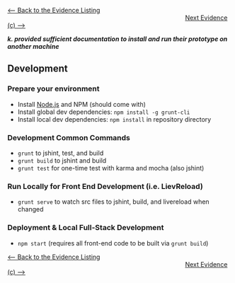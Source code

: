 [<-- Back to the Evidence Listing](https://github.com/itgfirm/safe-food/edit/master/Evidence)  &nbsp;&nbsp;&nbsp;&nbsp;&nbsp;&nbsp;&nbsp;&nbsp;&nbsp;&nbsp;&nbsp;&nbsp;&nbsp;&nbsp;&nbsp;&nbsp;&nbsp;&nbsp;&nbsp;&nbsp;&nbsp;&nbsp;&nbsp;&nbsp;&nbsp;&nbsp;&nbsp;&nbsp;&nbsp;&nbsp;&nbsp;&nbsp;&nbsp;&nbsp;&nbsp;&nbsp;&nbsp;&nbsp;&nbsp;&nbsp;&nbsp;&nbsp;&nbsp;&nbsp;&nbsp;&nbsp;&nbsp;&nbsp;&nbsp;&nbsp;&nbsp;&nbsp;&nbsp;&nbsp;&nbsp;&nbsp;&nbsp;&nbsp;&nbsp;&nbsp;&nbsp;&nbsp;&nbsp;&nbsp;&nbsp;&nbsp;&nbsp;&nbsp;&nbsp;&nbsp;&nbsp;&nbsp;&nbsp;&nbsp;&nbsp;&nbsp;&nbsp;&nbsp;&nbsp;&nbsp;&nbsp;&nbsp;&nbsp;&nbsp;&nbsp;&nbsp;&nbsp;&nbsp;&nbsp;&nbsp;&nbsp;&nbsp;&nbsp;&nbsp;&nbsp;&nbsp;&nbsp;&nbsp;&nbsp;&nbsp;&nbsp;&nbsp;[Next Evidence (c) -->](https://github.com/itgfirm/safe-food/edit/master/Evidence/l)

***k. provided sufficient documentation to install and run their prototype on another machine***

## Development

### Prepare your environment
* Install [Node.js](http://nodejs.org/) and NPM (should come with)
* Install global dev dependencies: `npm install -g grunt-cli`
* Install local dev dependencies: `npm install` in repository directory

### Development Common Commands
* `grunt` to jshint, test, and build
* `grunt build` to jshint and build
* `grunt test` for one-time test with karma and mocha (also jshint)

### Run Locally for Front End Development (i.e. LievReload)
* `grunt serve` to watch src files to jshint, build, and livereload when changed

### Deployment & Local Full-Stack Development 
* `npm start`  (requires all front-end code to be built via `grunt build`)

[<-- Back to the Evidence Listing](https://github.com/itgfirm/safe-food/edit/master/Evidence)  &nbsp;&nbsp;&nbsp;&nbsp;&nbsp;&nbsp;&nbsp;&nbsp;&nbsp;&nbsp;&nbsp;&nbsp;&nbsp;&nbsp;&nbsp;&nbsp;&nbsp;&nbsp;&nbsp;&nbsp;&nbsp;&nbsp;&nbsp;&nbsp;&nbsp;&nbsp;&nbsp;&nbsp;&nbsp;&nbsp;&nbsp;&nbsp;&nbsp;&nbsp;&nbsp;&nbsp;&nbsp;&nbsp;&nbsp;&nbsp;&nbsp;&nbsp;&nbsp;&nbsp;&nbsp;&nbsp;&nbsp;&nbsp;&nbsp;&nbsp;&nbsp;&nbsp;&nbsp;&nbsp;&nbsp;&nbsp;&nbsp;&nbsp;&nbsp;&nbsp;&nbsp;&nbsp;&nbsp;&nbsp;&nbsp;&nbsp;&nbsp;&nbsp;&nbsp;&nbsp;&nbsp;&nbsp;&nbsp;&nbsp;&nbsp;&nbsp;&nbsp;&nbsp;&nbsp;&nbsp;&nbsp;&nbsp;&nbsp;&nbsp;&nbsp;&nbsp;&nbsp;&nbsp;&nbsp;&nbsp;&nbsp;&nbsp;&nbsp;&nbsp;&nbsp;&nbsp;&nbsp;&nbsp;&nbsp;&nbsp;&nbsp;&nbsp;[Next Evidence (c) -->](https://github.com/itgfirm/safe-food/edit/master/Evidence/l)